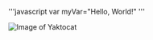 '''javascript
var myVar="Hello, World!"
'''


![Image of Yaktocat](https://octodex.github.com/images/yaktocat.png)
